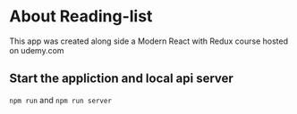 # About Reading-list
This app was created along side a Modern React with Redux course hosted on udemy.com 

## Start the appliction and local api server
`npm run` and `npm run server`